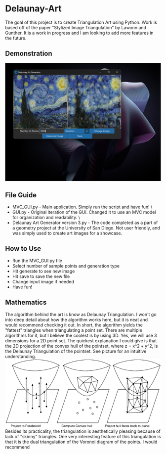 # Delaunay-Art
The goal of this project is to create Triangulation Art using Python. Work is based off of the paper "Stylized Image Triangulation" by Lawonn and Gunther. It is a work in progress and I am looking to add
more features in the future.

## Demonstration
![Starry Night Example](ProgramGUI.png)

## File Guide
- MVC_GUI.py - Main application. Simply run the script and have fun! \
- GUI.py - Original iteration of the GUI. Changed it to use an MVC model for organization and readability. \
- Delaunay Art Generator version 3.py - The code completed as a part of a geometry project at the University of San Diego. Not user friendly, and was simply used to create art images for a showcase.

## How to Use
- Run the MVC_GUI.py file
- Select number of sample points and generation type
- Hit generate to see new image
- Hit save to save the new file
- Change input image if needed
- Have fun!

## Mathematics
The algorithm behind the art is know as Delaunay Triangulation. I won't go into deep detail about how the algorithm works here, but it is neat and would recommend checking it out. In short, the algorithm yields the "fattest" triangles when triangulating a point set. There are multiple algorithms for it, but I believe the coolest is by using 3D. Yes, we will use 3 dimensions for a 2D point set. The quickest explanation I could give is that the 2D projection of the convex hull of the pointset, where z = x^2 + y^2, is the Delaunay Triangulation of the pointset. See picture for an intuitive understanding. 
![Delaunay Triangulation from 3D Convex Hull](Delaunay.png)
Besides its practicality, the triangulation is aesthetically pleasing because of lack of "skinny" triangles. One very interesting feature of this triangulation is that it is the dual triangulation of the Voronoi diagram of the points. I would recommend 
